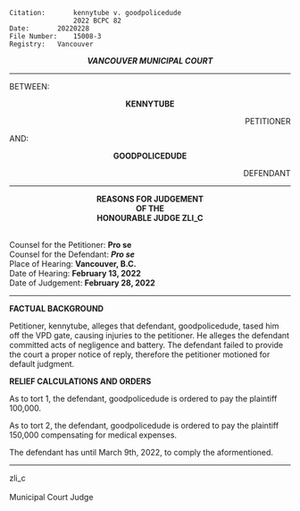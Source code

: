 	Citation:       kennytube v. goodpolicedude
                	2022 BCPC 82
	Date:		20220228
	File Number:	15008-3
	Registry:	Vancouver

<p align="center"><b><i>
				VANCOUVER MUNICIPAL COURT
</b></i>

---

BETWEEN:
<p align="center"><b>		KENNYTUBE			</b>
<p align="right">		PETITIONER
<p>				AND:
<p align="center"><b>		GOODPOLICEDUDE			</b>
<p align="right">		DEFENDANT

---
	
<p align="center"><b>		
				REASONS FOR JUDGEMENT
<br>				OF THE
<br>				HONOURABLE JUDGE ZLI_C

</b>

<br>				Counsel for the Petitioner: **Pro se**
<br>				Counsel for the Defendant: ***Pro se***
<br>				Place of Hearing: **Vancouver, B.C.**
<br>				Date of Hearing: **February 13, 2022**
<br>				Date of Judgement: **February 28, 2022**

---

**FACTUAL BACKGROUND**
	
Petitioner, kennytube, alleges that defendant, goodpolicedude, tased him off the VPD gate, causing injuries to the petitioner. He alleges the defendant committed acts of negligence and battery. The defendant failed to provide the court a proper notice of reply, therefore the petitioner motioned for default judgment.
	
**RELIEF CALCULATIONS AND ORDERS**
	
As to tort 1, the defendant, goodpolicedude is ordered to pay the plaintiff 100,000.
	
As to tort 2, the defendant, goodpolicedude is ordered to pay the plaintiff 150,000 compensating for medical expenses.
  
The defendant has until March 9th, 2022, to comply the aformentioned.
		
---

zli_c <br>	
Municipal Court Judge
